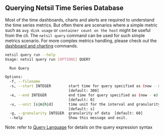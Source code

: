 ## Querying Netsil Time Series Database
Most of the time dashboards, charts and alerts are required to understand the time series metrics. But often there are scenarios where a simple metric such as `avg disk usage` or `container count on the host` might be useful from the cli. The `netsil query` command can be used for such simple metrics scenario. For more complex metrics handling, please check out the [dashboard and charting](dashboard.md) commands.
``` bash
netsil query run --help
Usage: netsil query run [OPTIONS] QUERY

  Run Query

Options:
  -f, --filename
  -s, --start INTEGER        start time for query specified as (now - s)
                             [default: 300]
  -e, --end INTEGER          end time for query specified as (now - e)
                             [default: 0]
  -u, --unit [s|m|h|d]       time unit for the interval and granularity
                             [default: s]
  -g, --granularity INTEGER  granularity of data  [default: 60]
  --help                     Show this message and exit.
  ```
  Note: refer to [Query Language](ql.md) for details on the query expression syntax

